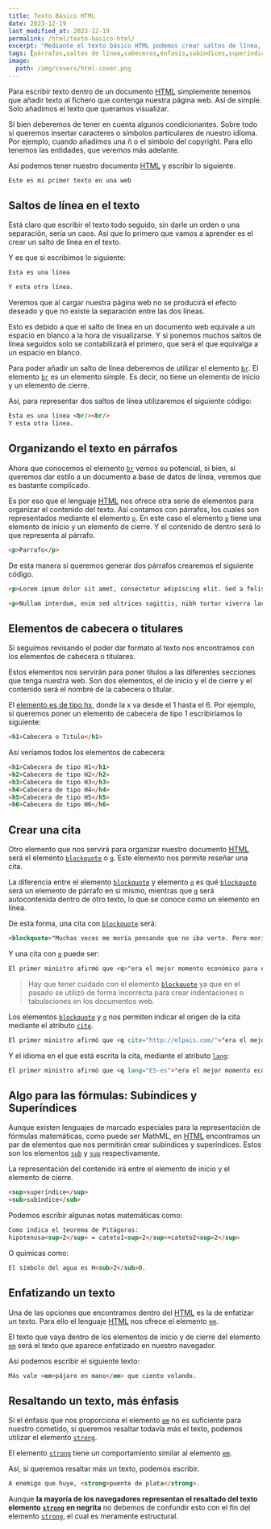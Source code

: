 ```yaml
---
title: Texto Básico HTML
date: 2023-12-19
last_modified_at: 2023-12-19
permalink: /html/texto-basico-html/
excerpt: "Mediante el texto básico HTML podemos crear saltos de línea, párrafos, titulares, subíndices, citas, énfasis…"
tags: [párrafos,saltos de línea,cabeceras,énfasis,subíndices,superíndices,citas,titulares]
image:
  path: /img/covers/html-cover.png
---
```


Para escribir texto dentro de un documento [HTML](https://www.manualweb.net/html/) simplemente tenemos que añadir texto al fichero que contenga nuestra página web. Así de simple. Solo añadimos el texto que queramos visualizar.


Si bien deberemos de tener en cuenta algunos condicionantes. Sobre todo si queremos insertar caracteres o símbolos particulares de nuestro idioma. Por ejemplo, cuando añadimos una ñ o el símbolo del copyright. Para ello tenemos las entidades, que veremos más adelante.


Así podemos tener nuestro documento [HTML](https://www.manualweb.net/html/) y escribir lo siguiente.


```html
Este es mi primer texto en una web
```


## Saltos de línea en el texto


Está claro que escribir el texto todo seguido, sin darle un orden o una separación, sería un caos. Así que lo primero que vamos a aprender es el crear un salto de línea en el texto.


Y es que si escribimos lo siguiente:


```html
Esta es una línea

Y esta otra línea.
```


Veremos que al cargar nuestra página web no se producirá el efecto deseado y que no existe la separación entre las dos líneas.


Esto es debido a que el salto de línea en un documento web equivale a un espacio en blanco a la hora de visualizarse. Y si ponemos muchos saltos de línea seguidos solo se contabilizará el primero, que será el que equivalga a un espacio en blanco.


Para poder añadir un salto de línea deberemos de utilizar el elemento [`br`](https://w3api.com/HTML/br/). El elemento [`br`](https://w3api.com/HTML/br/) es un elemento simple. Es decir, no tiene un elemento de inicio y un elemento de cierre.


Así, para representar dos saltos de línea utilizaremos el siguiente código:


```html
Esta es una línea <br/><br/>
Y esta otra línea.
```


## Organizando el texto en párrafos


Ahora que conocemos el elemento [`br`](https://w3api.com/HTML/br/) vemos su potencial, si bien, si queremos dar estilo a un documento a base de datos de línea, veremos que es bastante complicado.


Es por eso que el lenguaje [HTML](https://www.manualweb.net/html/) nos ofrece otra serie de elementos para organizar el contenido del texto. Así contamos con párrafos, los cuales son representados mediante el elemento [`p`](https://w3api.com/HTML/p/). En este caso el elemento [`p`](https://w3api.com/HTML/p/) tiene una elemento de inicio y un elemento de cierre. Y el contenido de dentro será lo que representa al párrafo.


```html
<p>Parrafo</p>
```


De esta manera si queremos generar dos párrafos crearemos el siguiente código.


```html
<p>Lorem ipsum dolor sit amet, consectetur adipiscing elit. Sed a felis non sem elementum tempor in at urna. Suspendisse auctor libero ut nibh consequat sed sagittis dolor iaculis. Donec condimentum mauris nec eros auctor sed vestibulum tellus consequat. Pellentesque tincidunt hendrerit neque, tincidunt tempus mauris consequat non.</p>

<p>Nullam interdum, enim sed ultrices sagittis, nibh tortor viverra lacus, eu tristique risus sapien et eros. Cras gravida, felis sed sagittis convallis, nulla ante vehicula justo, id imperdiet enim nisi id mauris. Nunc egestas volutpat congue. Lorem ipsum dolor sit amet, consectetur adipiscing elit. Sed vehicula purus eu enim vulputate rhoncus.</p>
```


## Elementos de cabecera o titulares


Si seguimos revisando el poder dar formato al texto nos encontramos con los elementos de cabecera o titulares.


Estos elementos nos servirán para poner títulos a las diferentes secciones que tenga nuestra web. Son dos elementos, el de inicio y el de cierre y el contenido será el nombre de la cabecera o titular.


El [elemento es de tipo hx](https://w3api.com/HTML/h1/), donde la x va desde el 1 hasta el 6. Por ejemplo, si queremos poner un elemento de cabecera de tipo 1 escribiríamos lo siguiente:


```html
<h1>Cabecera o Titulo</h1>
```


Así veríamos todos los elementos de cabecera:


```html
<h1>Cabecera de tipo H1</h1>
<h2>Cabecera de tipo H2</h2>
<h3>Cabecera de tipo H3</h3>
<h4>Cabecera de tipo H4</h4>
<h5>Cabecera de tipo H5</h5>
<h6>Cabecera de tipo H6</h6>
```


## Crear una cita


Otro elemento que nos servirá para organizar nuestro documento [HTML](https://www.manualweb.net/html/) será el elemento [`blockquote`](https://w3api.com/HTML/blockquote/) o [`q`](https://w3api.com/HTML/q/). Este elemento nos permite reseñar una cita.


La diferencia entre el elemento [`blockquote`](https://w3api.com/HTML/blockquote/) y elemento [`q`](https://w3api.com/HTML/q/) es qué [`blockquote`](https://w3api.com/HTML/blockquote/) será un elemento de párrafo en si mismo, mientras que [`q`](https://w3api.com/HTML/q/) será autocontenida dentro de otro texto, lo que se conoce como un elemento en línea.


De esta forma, una cita con [`blockquote`](https://w3api.com/HTML/blockquote/) será:


```html
<blockquote>"Muchas veces me moría pensando que no iba verte. Pero moría la muerte cada vez que te veía". Eduardo Galeano</blockquote>
```


Y una cita con [`q`](https://w3api.com/HTML/q/) puede ser:


```html
El primer ministro afirmó que <q>"era el mejor momento económico para el páis"</q> el pasado día 8.
```


> Hay que tener cuidado con el elemento [`blockquote`](https://w3api.com/HTML/blockquote/) ya que en el pasado se utilizó de forma incorrecta para crear indentaciones o tabulaciones en los documentos web.


Los elementos [`blockquote`](https://w3api.com/HTML/blockquote/) y [`q`](https://w3api.com/HTML/q/) nos permiten indicar el origen de la cita mediante el atributo [`cite`](https://w3api.com/HTML/q/cite/).


```html
El primer ministro afirmó que <q cite="http://elpais.com/">"era el mejor momento económico para el páis"</q> el pasado día 8.
```


Y el idioma en el que está escrita la cita, mediante el atributo [`lang`](https://w3api.com/HTML/lang/):


```html
El primer ministro afirmó que <q lang="ES-es">"era el mejor momento económico para el páis"</q> el pasado día 8.
```


## Algo para las fórmulas: Subíndices y Superíndices


Aunque existen lenguajes de marcado especiales para la representación de fórmulas matemáticas, como puede ser MathML, en [HTML](https://www.manualweb.net/html/) encontramos un par de elementos que nos permitirán crear subíndices y superíndices. Estos son los elementos [`sub`](https://w3api.com/HTML/sub/) y [`sup`](https://w3api.com/HTML/sup/) respectivamente.


La representación del contenido irá entre el elemento de inicio y el elemento de cierre.


```html
<sup>superíndice</sup>
<sub>subíndice</sub>
```


Podemos escribir algunas notas matemáticas como:


```html
Como indica el teorema de Pitágoras:
hipotenusa<sup>2</sup> = cateto1<sup>2</sup>+cateto2<sup>2</sup>
```


O químicas como:


```html
El símbolo del agua es H<sub>2</sub>O.
```


## Enfatizando un texto


Una de las opciones que encontramos dentro del [HTML](https://www.manualweb.net/html/) es la de enfatizar un texto. Para ello el lenguaje [HTML](https://www.manualweb.net/html/) nos ofrece el elemento [`em`](https://w3api.com/HTML/em/).


El texto que vaya dentro de los elementos de inicio y de cierre del elemento [`em`](https://w3api.com/HTML/em/) será el texto que aparece enfatizado en nuestro navegador.


Así podemos escribir el siguiente texto:


```html
Más vale <em>pájaro en mano</em> que ciento volando.
```


## Resaltando un texto, más énfasis


Si el énfasis que nos proporciona el elemento [`em`](https://w3api.com/HTML/em/) no es suficiente para nuestro cometido, si queremos resaltar todavía más el texto, podemos utilizar el elemento [`strong`](https://w3api.com/HTML/strong/).


El elemento [`strong`](https://w3api.com/HTML/strong/) tiene un comportamiento similar al elemento [`em`](https://w3api.com/HTML/em/).


Así, si queremos resaltar más un texto, podemos escribir.


```html
A enemigo que huye, <strong>puente de plata</strong>.
```


Aunque **la mayoría de los navegadores representan el resaltado del texto elemento** [**`strong`**](https://w3api.com/HTML/strong/) **en negrita** no debemos de confundir esto con el fin del elemento [`strong`](https://w3api.com/HTML/strong/), el cual es meramente estructural.

